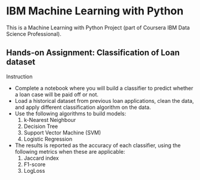 # IBM Machine Learning with Python
This is a Machine Learning with Python Project (part of Coursera IBM Data Science Professional).

## Hands-on Assignment: Classification of Loan dataset

Instruction
- Complete a notebook where you will build a classifier to predict whether a loan case will be paid off or not.
- Load a historical dataset from previous loan applications, clean the data, and apply different classification algorithm on the data.
- Use the following algorithms to build models:
  1. k-Nearest Neighbour
  2. Decision Tree
  3. Support Vector Machine (SVM)
  4. Logistic Regression
- The results is reported as the accuracy of each classifier, using the following metrics when these are applicable:
  1. Jaccard index
  2. F1-score
  3. LogLoss
